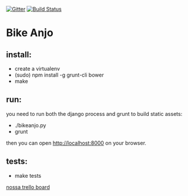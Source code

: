[![Gitter](https://badges.gitter.im/Join%20Chat.svg)](https://gitter.im/bikeanjo/bikeanjo?utm_source=badge&utm_medium=badge&utm_campaign=pr-badge)
[![Build Status](https://travis-ci.org/bikeanjo/bikeanjo.svg)](https://travis-ci.org/bikeanjo/bikeanjo)

Bike Anjo
=========

install:
--------

* create a virtualenv
* (sudo) npm install -g grunt-cli bower
* make

run:
----

you need to run both the django process and grunt to build static assets:

* ./bikeanjo.py
* grunt

then you can open [http://localhost:8000](http://localhost:8000) on your browser.

tests:
----

* make tests

[nossa trello board](https://trello.com/b/jRVE7t8B/cocriacao-nova-plataforma-bike-anjo)